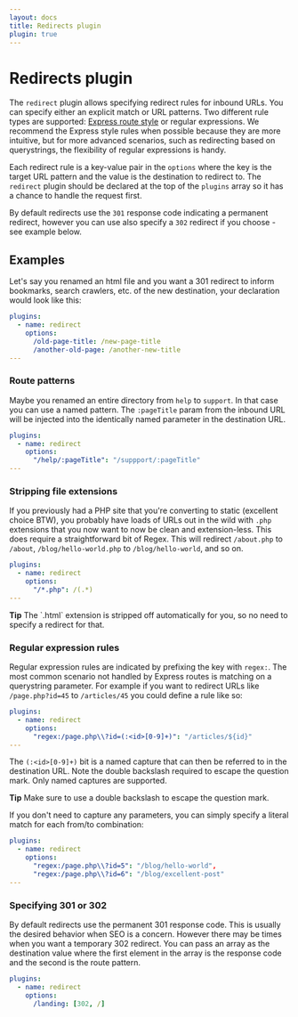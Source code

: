 ```yaml
---
layout: docs
title: Redirects plugin
plugin: true
---
```


# Redirects plugin

The `redirect` plugin allows specifying redirect rules for inbound URLs. You can specify either an explicit match or URL patterns. Two different rule types are supported: [Express route style](http://expressjs.com/en/guide/routing.html) or regular expressions. We recommend the Express style rules when possible because they are more intuitive, but for more advanced scenarios, such as redirecting based on querystrings, the flexibility of regular expressions is handy.

Each redirect rule is a key-value pair in the `options` where the key is the target URL pattern and the value is the destination to redirect to. The `redirect` plugin should be declared at the top of the `plugins` array so it has a chance to handle the request first.

By default redirects use the `301` response code indicating a permanent redirect, however you can use also specify a `302` redirect if you choose - see example below.

## Examples

Let's say you renamed an html file and you want a 301 redirect to inform bookmarks, search crawlers, etc. of the new destination, your declaration would look like this:

~~~yaml
plugins:
  - name: redirect
    options:
      /old-page-title: /new-page-title
      /another-old-page: /another-new-title
---
~~~

### Route patterns
Maybe you renamed an entire directory from `help` to `support`. In that case you can use a named pattern. The `:pageTitle` param from the inbound URL will be injected into the identically named parameter in the destination URL.

~~~yaml
plugins:
  - name: redirect
    options:
      "/help/:pageTitle": "/suppport/:pageTitle"
---
~~~

### Stripping file extensions

If you previously had a PHP site that you're converting to static (excellent choice BTW), you probably have loads of URLs out in the wild with `.php` extensions that you now want to now be clean and extension-less. This does require a straightforward bit of Regex. This will redirect `/about.php` to `/about`, `/blog/hello-world.php` to `/blog/hello-world`, and so on.

~~~yaml
plugins:
  - name: redirect
    options:
      "/*.php": /(.*)
---
~~~

<div class="alert warning" markdown="1">
  <strong>Tip</strong> The `.html` extension is stripped off automatically for you, so no need to specify a redirect for that.
</div>

### Regular expression rules
Regular expression rules are indicated by prefixing the key with `regex:`. The most common scenario not handled by Express routes is matching on a querystring parameter. For example if you want to redirect URLs like `/page.php?id=45` to `/articles/45` you could define a rule like so:

~~~yaml
plugins:
  - name: redirect
    options:
      "regex:/page.php\\?id=(:<id>[0-9]+)": "/articles/${id}"
---
~~~

The `(:<id>[0-9]+)` bit is a named capture that can then be referred to in the destination URL. Note the double backslash required to escape the question mark. Only named captures are supported.

<div class="alert warning" markdown="1">
<strong>Tip</strong> Make sure to use a double backslash to escape the question mark.
</div>

If you don't need to capture any parameters, you can simply specify a literal match for each from/to combination:

~~~yaml
plugins:
  - name: redirect
    options:
      "regex:/page.php\\?id=5": "/blog/hello-world",
      "regex:/page.php\\?id=6": "/blog/excellent-post"
---
~~~

### Specifying 301 or 302
By default redirects use the permanent 301 response code. This is usually the desired behavior when SEO is a concern. However there may be times when you want a temporary 302 redirect. You can pass an array as the destination value where the first element in the array is the response code and the second is the route pattern.

~~~yaml
plugins:
  - name: redirect
    options:
      /landing: [302, /]
~~~
